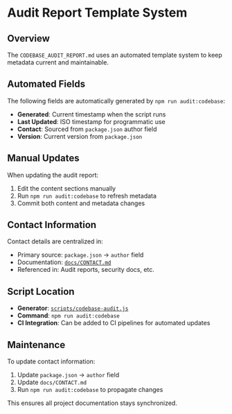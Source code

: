 # Audit Report Template System

## Overview

The `CODEBASE_AUDIT_REPORT.md` uses an automated template system to keep metadata current and maintainable.

## Automated Fields

The following fields are automatically generated by `npm run audit:codebase`:

- **Generated**: Current timestamp when the script runs
- **Last Updated**: ISO timestamp for programmatic use
- **Contact**: Sourced from `package.json` author field
- **Version**: Current version from `package.json`

## Manual Updates

When updating the audit report:

1. Edit the content sections manually
2. Run `npm run audit:codebase` to refresh metadata
3. Commit both content and metadata changes

## Contact Information

Contact details are centralized in:

- Primary source: `package.json` → `author` field
- Documentation: [`docs/CONTACT.md`](CONTACT.md)
- Referenced in: Audit reports, security docs, etc.

## Script Location

- **Generator**: [`scripts/codebase-audit.js`](../scripts/codebase-audit.js)
- **Command**: `npm run audit:codebase`
- **CI Integration**: Can be added to CI pipelines for automated updates

## Maintenance

To update contact information:

1. Update `package.json` → `author` field
2. Update `docs/CONTACT.md`
3. Run `npm run audit:codebase` to propagate changes

This ensures all project documentation stays synchronized.
